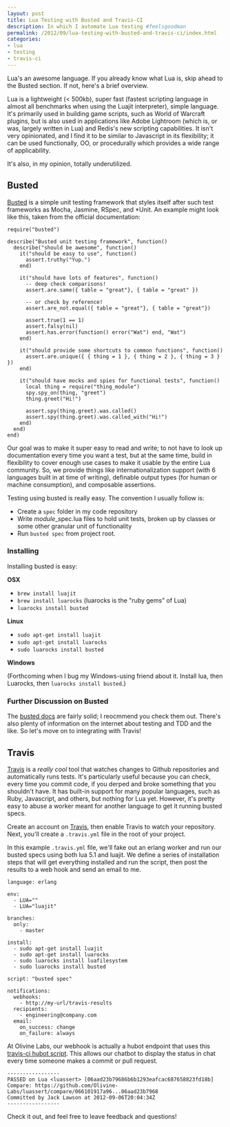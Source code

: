 ```yaml
---
layout: post
title: Lua Testing with Busted and Travis-CI
description: In which I automate Lua testing #feelsgoodman
permalink: /2012/09/lua-testing-with-busted-and-travis-ci/index.html
categories:
- lua
- testing
- travis-ci
---
```


Lua's an awesome language. If you already know what Lua is, skip ahead to
the Busted section. If not, here's a brief overview.

Lua is a lightweight (< 500kb), super fast (fastest scripting language in
almost all benchmarks when using the Luajit interpreter), simple language. It's
primarily used in building game scripts, such as World of Warcraft plugins,
but is also used in applications like Adobe Lightroom (which is, or was, largely
written in Lua) and Redis's new scripting capabilities. It isn't very opinionated,
and I find it to be similar to Javascript in its flexibility; it can be used
functionally, OO, or procedurally which provides a wide range of applicability.

It's also, in my opinion, totally underutilized.

## Busted

[Busted](http://olivinelabs.com/busted) is a simple unit testing framework that
styles itself after such test frameworks as Mocha, Jasmine, RSpec, and \*Unit.
An example might look like this, taken from the official documentation:

<pre><code data-language="lua">require("busted")

describe("Busted unit testing framework", function()
  describe("should be awesome", function()
    it("should be easy to use", function()
      assert.truthy("Yup.")
    end)

    it("should have lots of features", function()
      -- deep check comparisons!
      assert.are.same({ table = "great"}, { table = "great" })

      -- or check by reference!
      assert.are_not.equal({ table = "great"}, { table = "great"})

      assert.true(1 == 1)
      assert.falsy(nil)
      assert.has.error(function() error("Wat") end, "Wat")
    end)

    it("should provide some shortcuts to common functions", function()
      assert.are.unique({ { thing = 1 }, { thing = 2 }, { thing = 3 } })
    end)

    it("should have mocks and spies for functional tests", function()
      local thing = require("thing_module")
      spy.spy_on(thing, "greet")
      thing.greet("Hi!")

      assert.spy(thing.greet).was.called()
      assert.spy(thing.greet).was.called_with("Hi!")
    end)
  end)
end)
</code></pre>

Our goal was to make it super easy to read and write; to not have to look up
documentation every time you want a test, but at the same time, build in
flexibility to cover enough use cases to make it usable by the entire Lua
community. So, we provide things like internationalization support (with 6
languages built in at time of writing), definable output types (for human or
machine consumption), and composable assertions.

Testing using busted is really easy. The convention I usually follow is:

* Create a `spec` folder in my code repository
* Write *module*\_spec.lua files to hold unit tests, broken up by classes or
  some other granular unit of functionality
* Run `busted spec` from project root.

### Installing

Installing busted is easy:

**OSX**

* `brew install luajit`
* `brew install luarocks` (luarocks is the "ruby gems" of Lua)
* `luarocks install busted`

**Linux**

* `sudo apt-get install luajit`
* `sudo apt-get install luarocks`
* `sudo luarocks install busted`

**Windows**

(Forthcoming when I bug my Windows-using friend about it. Install lua, then
Luarocks, then `luarocks install busted`.)

### Further Discussion on Busted

The [busted docs](http://olivinelabs.com/busted) are fairly solid; I reocmmend
you check them out. There's also plenty of information on the internet about
testing and TDD and the like. So let's move on to integrating with Travis!

## Travis

[Travis](http://travis-ci.org) is a *really cool* tool that watches changes to
Github repositories and automatically runs tests. It's particularly useful
because you can check, every time you commit code, if you derped and broke
something that you shouldn't have. It has built-in support for many popular
languages, such as Ruby, Javascript, and others, but nothing for Lua yet.
However, it's pretty easy to abuse a worker meant for another language to get
it running busted specs.

Create an account on [Travis](http://travis-ci.org), then enable Travis to watch
your repository. Next, you'll create a `.travis.yml` file in the root of your project.

In this example `.travis.yml` file, we'll fake out an erlang worker and run our
busted specs using both lua 5.1 and luajit. We define a series of installation
steps that will get everything installed and run the script, then post the
results to a web hook and send an email to me.

<pre><code>language: erlang

env:
  - LUA=""
  - LUA="luajit"

branches:
  only:
    - master

install:
  - sudo apt-get install luajit
  - sudo apt-get install luarocks
  - sudo luarocks install luafilesystem
  - sudo luarocks install busted

script: "busted spec"

notifications:
  webhooks:
    - http://my-url/travis-results
  recipients:
    - engineering@company.com
  email:
    on_success: change
    on_failure: always
</code></pre>


At Olivine Labs, our webhook is actually a hubot endpoint that uses this
[travis-ci hubot script](https://gist.github.com/3660666).  This allows our 
chatbot to display the status in chat every time someone makes a commit or
pull request.

    -----------------
    PASSED on Lua <luassert> [06aad23b79686b6b1293eafcac687658823fd18b]
    Compare: https://github.com/Olivine-Labs/luassert/compare/066101917a96...06aad23b7968
    Committed by Jack Lawson at 2012-09-06T20:04:34Z
    -----------------

Check it out, and feel free to leave feedback and questions!
